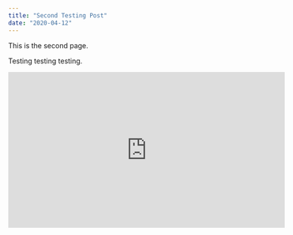 ```yaml
---
title: "Second Testing Post"
date: "2020-04-12"
---
```


This is the second page.

Testing testing testing.

<iframe width="560" height="315" src="https://www.youtube-nocookie.com/embed/utR7IfdBM6I" frameborder="0" allow="accelerometer; autoplay; encrypted-media; gyroscope; picture-in-picture" allowfullscreen></iframe>